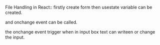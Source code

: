 File Handling in React::
   firstly create form then usestate variable can be created. 
   
   
   and onchange event can be called.
   
   the onchange event trigger when in input  box text can writeen or change the input.
   
   
